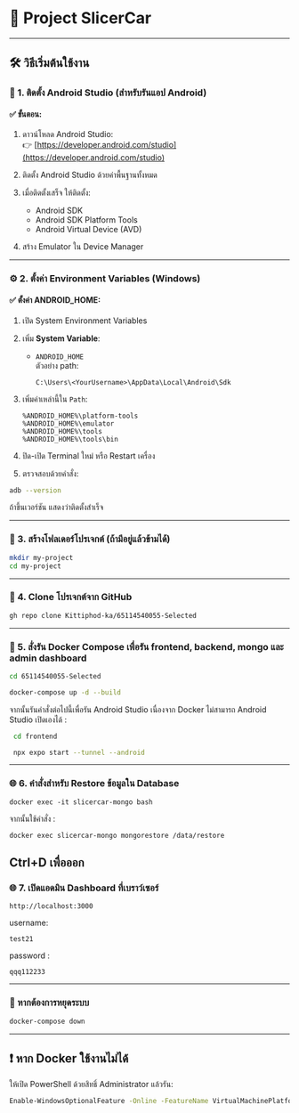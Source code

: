 
# 🚗 Project SlicerCar

---

## 🛠 วิธีเริ่มต้นใช้งาน

### 🧱 1. ติดตั้ง Android Studio (สำหรับรันแอป Android)

#### ✅ ขั้นตอน:
1. ดาวน์โหลด Android Studio:  
   👉 [https://developer.android.com/studio](https://developer.android.com/studio)

2. ติดตั้ง Android Studio ด้วยค่าพื้นฐานทั้งหมด

3. เมื่อติดตั้งเสร็จ ให้ติดตั้ง:
   - Android SDK
   - Android SDK Platform Tools
   - Android Virtual Device (AVD)

4. สร้าง Emulator ใน Device Manager 

---

### ⚙️ 2. ตั้งค่า Environment Variables (Windows)

#### ✅ ตั้งค่า ANDROID_HOME:

1. เปิด System Environment Variables
2. เพิ่ม **System Variable**:
   - `ANDROID_HOME`  
     ตัวอย่าง path:  
     ```
     C:\Users\<YourUsername>\AppData\Local\Android\Sdk
     ```
3. เพิ่มค่าเหล่านี้ใน `Path`:
   ```
   %ANDROID_HOME%\platform-tools
   %ANDROID_HOME%\emulator
   %ANDROID_HOME%\tools
   %ANDROID_HOME%\tools\bin
   ```

4. ปิด-เปิด Terminal ใหม่ หรือ Restart เครื่อง

5. ตรวจสอบด้วยคำสั่ง:

```bash
adb --version
```

ถ้าขึ้นเวอร์ชัน แสดงว่าติดตั้งสำเร็จ

---

### 📂 3. สร้างโฟลเดอร์โปรเจกต์ (ถ้ามีอยู่แล้วข้ามได้)

```bash
mkdir my-project
cd my-project
```

---

### 🔄 4. Clone โปรเจกต์จาก GitHub

```bash
gh repo clone Kittiphod-ka/65114540055-Selected

```

---

### 🐳 5. สั่งรัน Docker Compose เพื่อรัน frontend, backend, mongo และ admin dashboard
```bash
cd 65114540055-Selected
```
```bash
docker-compose up -d --build
```
จากนั้นรันคำสั่งต่อไปนี้เพื่อรัน Android Studio เนื่องจาก Docker ไม่สามารถ Android Studio เปิดเองได้ :
```bash
 cd frontend
```
```bash
 npx expo start --tunnel --android  
```
---
### 🌐 6. คำสั่งสำหรับ Restore ข้อมูลใน Database
```
docker exec -it slicercar-mongo bash
```
จากนั้นใช้คำสั่ง :
```
docker exec slicercar-mongo mongorestore /data/restore
```
Ctrl+D เพื่อออก
---

### 🌐 7. เปิดแอดมิน Dashboard ที่เบราว์เซอร์

```
http://localhost:3000
```
username:
```
test21
```
password :
```
qqq112233
```
---


### 🛑 หากต้องการหยุดระบบ

```bash
docker-compose down
```

---

## ❗️ หาก Docker ใช้งานไม่ได้

ให้เปิด PowerShell ด้วยสิทธิ์ Administrator แล้วรัน:

```bash
Enable-WindowsOptionalFeature -Online -FeatureName VirtualMachinePlatform
```
